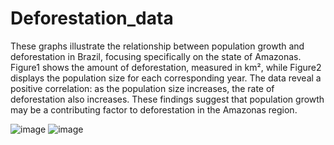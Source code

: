 # Deforestation_data
These graphs illustrate the relationship between population growth and deforestation in Brazil, focusing specifically on the state of Amazonas. Figure1 shows the amount of deforestation, measured in km², while Figure2 displays the population size for each corresponding year. The data reveal a positive correlation: as the population size increases, the rate of deforestation also increases. These findings suggest that population growth may be a contributing factor to deforestation in the Amazonas region.

![image](https://github.com/user-attachments/assets/9801fc1d-0b51-4df7-b756-0be5354309e7)
![image](https://github.com/user-attachments/assets/49051f4d-1d3a-4416-a0ff-fdf9fb1fd323)
